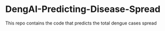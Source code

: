 # DengAI-Predicting-Disease-Spread
This repo contains the code that predicts the total dengue cases spread